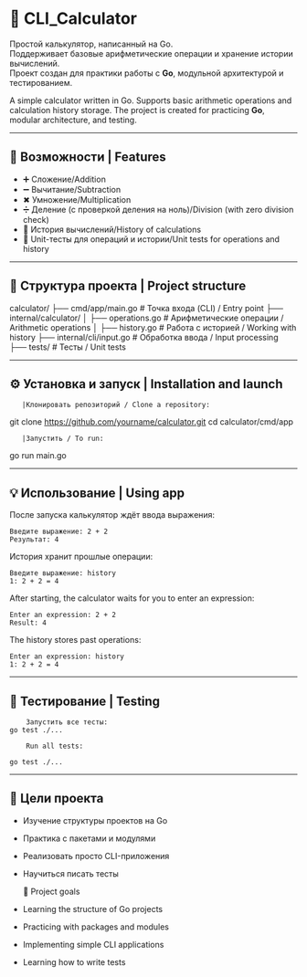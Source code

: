 # 🧮 CLI_Calculator 

Простой калькулятор, написанный на Go.  
Поддерживает базовые арифметические операции и хранение истории вычислений.  
Проект создан для практики работы с **Go**, модульной архитектурой и тестированием.

A simple calculator written in Go. 
Supports basic arithmetic operations and calculation history storage. 
The project is created for practicing **Go**, modular architecture, and testing.

---

## 🚀 Возможности | Features
- ➕ Сложение/Addition 
- ➖ Вычитание/Subtraction
- ✖ Умножение/Multiplication
- ➗ Деление (с проверкой деления на ноль)/Division (with zero division check)
- 📜 История вычислений/History of calculations
- 🧪 Unit-тесты для операций и истории/Unit tests for operations and history

---

## 📂 Структура проекта | Project structure
calculator/
├── cmd/app/main.go                # Точка входа (CLI)           / Entry point
├── internal/calculator/
│   ├── operations.go              # Арифметические операции     / Arithmetic operations
│   ├── history.go                 # Работа с историей           / Working with history
├── internal/cli/input.go          # Обработка ввода             / Input processing
├── tests/                         # Тесты                       / Unit tests

---

## ⚙️ Установка и запуск | Installation and launch

       |Клонировать репозиторий / Clone a repository:
   git clone https://github.com/yourname/calculator.git
   cd calculator/cmd/app

       |Запустить / To run:
   go run main.go


---

## 💡 Использование | Using app
После запуска калькулятор ждёт ввода выражения:
```
Введите выражение: 2 + 2
Результат: 4
```

История хранит прошлые операции:
```
Введите выражение: history
1: 2 + 2 = 4
```

After starting, the calculator waits for you to enter an expression:
```
Enter an expression: 2 + 2
Result: 4
```

The history stores past operations:
```
Enter an expression: history
1: 2 + 2 = 4
```
---

## 🧪 Тестирование | Testing
        Запустить все тесты:
    go test ./...

        Run all tests:

    go test ./...
---

## 📌 Цели проекта
- Изучение структуры проектов на Go  
- Практика с пакетами и модулями  
- Реализовать просто CLI-приложения  
- Научиться писать тесты


   📌 Project goals
- Learning the structure of Go projects 
- Practicing with packages and modules 
- Implementing simple CLI applications 
- Learning how to write tests
